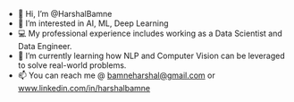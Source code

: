 - 👋 Hi, I’m @HarshalBamne
- 👀 I’m interested in AI, ML, Deep Learning
- 💻 My professional experience includes working as a Data Scientist and Data Engineer.
- 🌱 I’m currently learning how NLP and Computer Vision can be leveraged to solve real-world problems.
- 📫 You can reach me @ bamneharshal@gmail.com or www.linkedin.com/in/harshalbamne

<!---
HarshalBamne/HarshalBamne is a ✨ special ✨ repository because its `README.md` (this file) appears on your GitHub profile.
You can click the Preview link to take a look at your changes.
--->
